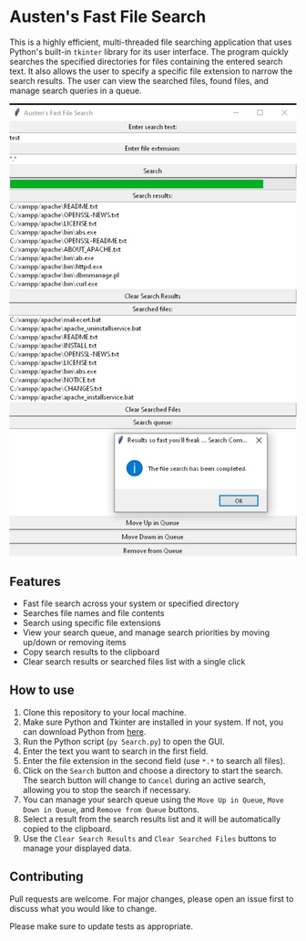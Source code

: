# Austen's Fast File Search

This is a highly efficient, multi-threaded file searching application that uses Python's built-in `tkinter` library for its user interface. The program quickly searches the specified directories for files containing the entered search text. It also allows the user to specify a specific file extension to narrow the search results. The user can view the searched files, found files, and manage search queries in a queue. 

![App Screenshot](screenshot.jpg)

## Features

- Fast file search across your system or specified directory
- Searches file names and file contents
- Search using specific file extensions
- View your search queue, and manage search priorities by moving up/down or removing items
- Copy search results to the clipboard
- Clear search results or searched files list with a single click

## How to use

1. Clone this repository to your local machine.
2. Make sure Python and Tkinter are installed in your system. If not, you can download Python from [here](https://www.python.org/downloads/).
3. Run the Python script (`py Search.py`) to open the GUI.
4. Enter the text you want to search in the first field.
5. Enter the file extension in the second field (use `*.*` to search all files).
6. Click on the `Search` button and choose a directory to start the search. The search button will change to `Cancel` during an active search, allowing you to stop the search if necessary.
7. You can manage your search queue using the `Move Up in Queue`, `Move Down in Queue`, and `Remove from Queue` buttons.
8. Select a result from the search results list and it will be automatically copied to the clipboard.
9. Use the `Clear Search Results` and `Clear Searched Files` buttons to manage your displayed data.

## Contributing

Pull requests are welcome. For major changes, please open an issue first to discuss what you would like to change.

Please make sure to update tests as appropriate.
